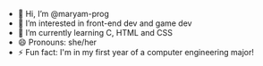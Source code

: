 - 👋 Hi, I’m @maryam-prog
- 👀 I’m interested in front-end dev and game dev
- 🌱 I’m currently learning C, HTML and CSS
- 😄 Pronouns: she/her
- ⚡ Fun fact: I'm in my first year of a computer engineering major!

<!---
maryam-prog/maryam-prog is a ✨ special ✨ repository because its `README.md` (this file) appears on your GitHub profile.
You can click the Preview link to take a look at your changes.
--->
